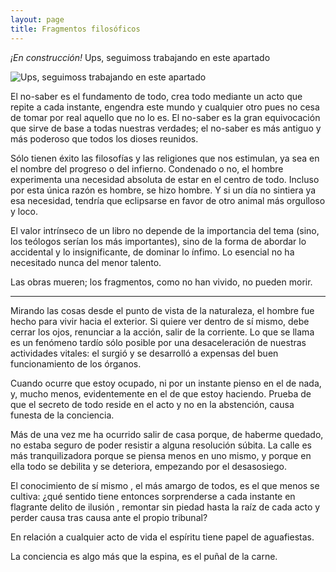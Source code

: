 ```yaml
---
layout: page
title: Fragmentos filosóficos
---
```

*¡En construcción!* Ups, seguimoss trabajando en este apartado

![Ups, seguimoss trabajando en este apartado](https://user-images.githubusercontent.com/89622261/137969534-d11ad3c9-1b3f-4929-926a-f4d0701e3e25.jpg)



El no-saber es el fundamento de todo, crea todo mediante un acto que repite a cada instante, engendra este mundo y cualquier otro pues no cesa de tomar por real aquello que no lo es. El no-saber es la gran equivocación que sirve de base a todas nuestras verdades; el no-saber es más antiguo y más poderoso que todos los dioses reunidos.

Sólo tienen éxito las filosofías y las religiones que nos estimulan, ya sea en el nombre del progreso o del infierno. Condenado o no, el hombre experimenta una necesidad absoluta de estar en el centro de todo. Incluso por esta única razón es hombre, se hizo hombre. Y si un día no sintiera ya esa necesidad, tendría que eclipsarse en favor de otro animal más orgulloso y loco. 

El valor intrínseco de un libro no depende de la importancia del tema (sino, los teólogos serían los más importantes), sino de la forma de abordar lo accidental y lo insignificante, de dominar lo ínfimo. Lo esencial no ha necesitado nunca del menor talento. 

Las obras mueren; los fragmentos, como no han vivido, no pueden morir. 

***

Mirando las cosas desde el punto de vista de la naturaleza, el hombre fue hecho para vivir hacia el exterior. Si quiere ver dentro de sí mismo, debe cerrar los ojos, renunciar a la acción, salir de la corriente. Lo que se llama <vida interior> es un fenómeno tardío sólo posible por una desaceleración de nuestras actividades vitales: el <alma> surgió y se desarrolló a expensas del buen funcionamiento de los órganos. 
  
Cuando ocurre que estoy ocupado, ni por un instante pienso en el <sentido> de nada, y, mucho menos, evidentemente en el de que estoy haciendo. Prueba de que el secreto de todo reside en el acto y no en la abstención, causa funesta de la conciencia.
  
Más de una vez me ha ocurrido salir de casa porque, de haberme quedado, no estaba seguro de poder resistir a alguna resolución súbita. La calle es más tranquilizadora porque se piensa menos en uno mismo, y porque en ella todo se debilita y se deteriora, empezando por el desasosiego. 
  
El conocimiento de sí mismo , el más amargo de todos, es el que menos se cultiva: ¿qué sentido tiene entonces sorprenderse a cada instante en flagrante delito de ilusión , remontar sin piedad hasta la raíz de cada acto y perder causa tras causa ante el propio tribunal?
  
En relación a cualquier acto de vida el espíritu tiene papel de aguafiestas.
  
La conciencia es algo más que la espina, es el puñal de la carne.

